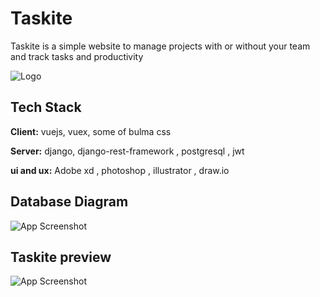 
# Taskite

Taskite is a simple website to manage projects with or without your team and track tasks and productivity


![Logo](https://mir-s3-cdn-cf.behance.net/project_modules/max_1200/7765a6146927691.62b98cc79abc8.png)


## Tech Stack

**Client:** vuejs, vuex, some of bulma css

**Server:** django, django-rest-framework , postgresql , jwt

**ui and ux:** Adobe xd , photoshop , illustrator , draw.io 


## Database Diagram

![App Screenshot](https://mir-s3-cdn-cf.behance.net/project_modules/max_1200/40483d146927691.62b991b273257.png)

## Taskite preview

![App Screenshot](https://mir-s3-cdn-cf.behance.net/project_modules/max_1200/4088ab146927691.62b98b0a642e8.png)


